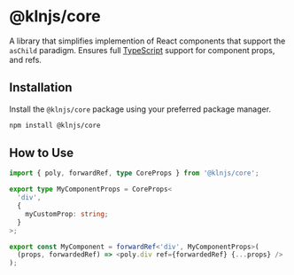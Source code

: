 # @klnjs/core

A library that simplifies implemention of React components that support the `asChild` paradigm. Ensures full [TypeScript](https://www.typescriptlang.org/) support for component props, and refs.

## Installation

Install the `@klnjs/core` package using your preferred package manager.

```bash
npm install @klnjs/core
```

## How to Use

```ts
import { poly, forwardRef, type CoreProps } from '@klnjs/core';

export type MyComponentProps = CoreProps<
  'div',
  {
    myCustomProp: string;
  }
>;

export const MyComponent = forwardRef<'div', MyComponentProps>(
  (props, forwardedRef) => <poly.div ref={forwardedRef} {...props} />
);

```
